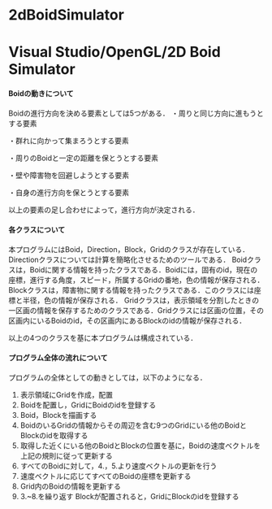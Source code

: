 # 2dBoidSimulator
Visual Studio/OpenGL/2D Boid Simulator
========================================================================

#### Boidの動きについて
Boidの進行方向を決める要素としては5つがある．
・周りと同じ方向に進もうとする要素

・群れに向かって集まろうとする要素

・周りのBoidと一定の距離を保とうとする要素

・壁や障害物を回避しようとする要素

・自身の進行方向を保とうとする要素

以上の要素の足し合わせによって，進行方向が決定される．

#### 各クラスについて
本プログラムにはBoid，Direction，Block，Gridのクラスが存在している．
Directionクラスについては計算を簡略化させるためのツールである．
Boidクラスは，Boidに関する情報を持ったクラスである．Boidには，固有のid，現在の座標，進行する角度，スピード，所属するGridの番地，色の情報が保存される．
Blockクラスは，障害物に関する情報を持ったクラスである．このクラスには座標と半径，色の情報が保存される．
Gridクラスは，表示領域を分割したときの一区画の情報を保存するためのクラスである．Gridクラスには区画の位置，その区画内にいるBoidのid，その区画内にあるBlockのidの情報が保存される．

以上の4つのクラスを基に本プログラムは構成されている．

#### プログラム全体の流れについて
プログラムの全体としての動きとしては，以下のようになる．
1.	表示領域にGridを作成，配置
2.	Boidを配置し，GridにBoidのidを登録する
3.	Boid，Blockを描画する
4.	BoidのいるGridの情報からその周辺を含む9つのGridにいる他のBoidとBlockのidを取得する
5.	取得した近くにいる他のBoidとBlockの位置を基に，Boidの速度ベクトルを上記の規則に従って更新する
6.	すべてのBoidに対して，4.，5.より速度ベクトルの更新を行う
7.	速度ベクトルに応じてすべてのBoidの座標を更新する
8.	Grid内のBoidの情報を更新する
9.	3.~8.を繰り返す
Blockが配置されると，GridにBlockのidを登録する

